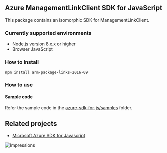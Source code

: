 ## Azure ManagementLinkClient SDK for JavaScript

This package contains an isomorphic SDK for ManagementLinkClient.

### Currently supported environments

- Node.js version 8.x.x or higher
- Browser JavaScript

### How to Install

```bash
npm install arm-package-links-2016-09
```

### How to use

#### Sample code

Refer the sample code in the [azure-sdk-for-js/samples](https://github.com/Azure/azure-sdk-for-js/tree/master/samples) folder.

## Related projects

- [Microsoft Azure SDK for Javascript](https://github.com/Azure/azure-sdk-for-js)


![Impressions](https://azure-sdk-impressions.azurewebsites.net/api/impressions/azure-sdk-for-js%2Fsdk%2Fcdn%2Farm-cdn%2FREADME.png)